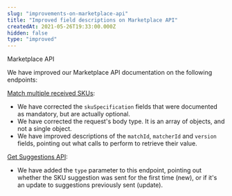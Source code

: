 ```yaml
---
slug: "improvements-on-marketplace-api"
title: "Improved field descriptions on Marketplace API"
createdAt: 2021-05-26T19:33:00.000Z
hidden: false
type: "improved"
---
```


<span class="badge" id="notification">Marketplace API</span>  

We have improved our Marketplace API documentation on the following endpoints:

[Match multiple received SKUs](https://developers.vtex.com/vtex-rest-api/reference/match-received-skus-1#match-multiple-received-skus):

- We have corrected the `skuSpecification` fields that were documented as mandatory, but are actually optional.
- We have corrected the request's body type. It is an array of objects, and not a single object.
- We have improved descriptions of the `matchId`, `matcherId` and `version` fields, pointing out what calls to perform to retrieve their value.

[Get Suggestions API](https://developers.vtex.com/vtex-rest-api/reference/get-suggestions-1):

- We have added the `type` parameter to this endpoint, pointing out whether the SKU suggestion was sent for the first time (new), or if it's an update to suggestions previously sent (update).
